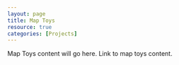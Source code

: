 ```yaml
---
layout: page
title: Map Toys
resource: true
categories: [Projects]
---
```


Map Toys content will go here. Link to map toys content. 